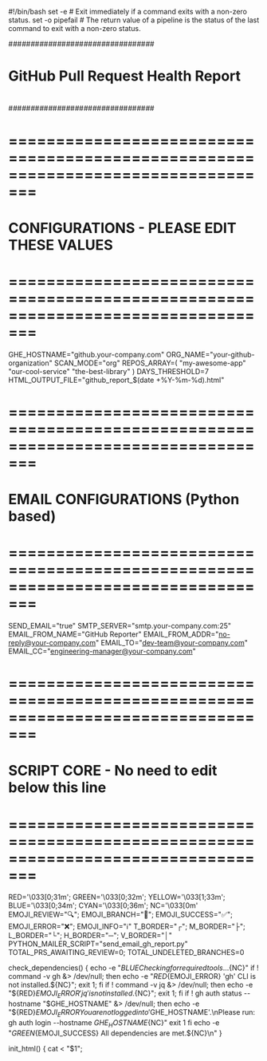 #!/bin/bash
set -e # Exit immediately if a command exits with a non-zero status.
set -o pipefail # The return value of a pipeline is the status of the last command to exit with a non-zero status.

#_#_#_#_#_#_#_#_#_#_#_#_#_#_#_#_#_#_#_#_#_#_#_#_#_#_#_#_#_#_#_#_#
#                                                              #
#             GitHub Pull Request Health Report                #
#                                                              #
#_#_#_#_#_#_#_#_#_#_#_#_#_#_#_#_#_#_#_#_#_#_#_#_#_#_#_#_#_#_#_#_#

# =================================================================================
#  CONFIGURATIONS - PLEASE EDIT THESE VALUES
# =================================================================================

GHE_HOSTNAME="github.your-company.com"
ORG_NAME="your-github-organization"
SCAN_MODE="org"
REPOS_ARRAY=( "my-awesome-app" "our-cool-service" "the-best-library" )
DAYS_THRESHOLD=7
HTML_OUTPUT_FILE="github_report_$(date +%Y-%m-%d).html"

# =================================================================================
#  EMAIL CONFIGURATIONS (Python based)
# =================================================================================
SEND_EMAIL="true"
SMTP_SERVER="smtp.your-company.com:25"
EMAIL_FROM_NAME="GitHub Reporter"
EMAIL_FROM_ADDR="no-reply@your-company.com"
EMAIL_TO="dev-team@your-company.com"
EMAIL_CC="engineering-manager@your-company.com"

# =================================================================================
#  SCRIPT CORE - No need to edit below this line
# =================================================================================

RED='\033[0;31m'; GREEN='\033[0;32m'; YELLOW='\033[1;33m'; BLUE='\033[0;34m'; CYAN='\033[0;36m'; NC='\033[0m'
EMOJI_REVIEW="🔍"; EMOJI_BRANCH="🌿"; EMOJI_SUCCESS="✅"; EMOJI_ERROR="❌"; EMOJI_INFO="ℹ️"
T_BORDER="┌"; M_BORDER="├"; L_BORDER="└"; H_BORDER="─"; V_BORDER="│"
PYTHON_MAILER_SCRIPT="send_email_gh_report.py"
TOTAL_PRS_AWAITING_REVIEW=0; TOTAL_UNDELETED_BRANCHES=0

check_dependencies() {
  echo -e "${BLUE}Checking for required tools...${NC}"
  if ! command -v gh &> /dev/null; then echo -e "${RED}${EMOJI_ERROR} 'gh' CLI is not installed.${NC}"; exit 1; fi
  if ! command -v jq &> /dev/null; then echo -e "${RED}${EMOJI_ERROR} 'jq' is not installed.${NC}"; exit 1; fi
  if ! gh auth status --hostname "$GHE_HOSTNAME" &> /dev/null; then
      echo -e "${RED}${EMOJI_ERROR} You are not logged into '$GHE_HOSTNAME'.\nPlease run: gh auth login --hostname ${GHE_HOSTNAME}${NC}"
      exit 1
  fi
  echo -e "${GREEN}${EMOJI_SUCCESS} All dependencies are met.${NC}\n"
}

init_html() { cat <<EOF > "$1"; <!DOCTYPE html><html lang="en"><head><meta charset="UTF-8"><meta name="viewport" content="width=device-width, initial-scale=1.0"><title>GitHub Pull Request Report for ${ORG_NAME}</title><style>body{font-family:-apple-system,BlinkMacSystemFont,"Segoe UI","Noto Sans",Helvetica,Arial,sans-serif;line-height:1.6;color:#333;margin:0;padding:20px;background-color:#f9f9f9}.container{max-width:1200px;margin:auto;background:#fff;padding:25px;border-radius:8px;box-shadow:0 2px 10px rgba(0,0,0,0.1)}h1,h2{border-bottom:2px solid #eee;padding-bottom:10px;margin-top:30px;color:#1a1a1a}h1{font-size:2em}h2{font-size:1.5em}table{border-collapse:collapse;width:100%;margin-top:20px}th,td{border:1px solid #ddd;padding:12px;text-align:left}th{background-color:#f2f2f2;font-weight:bold}tr:nth-child(even){background-color:#f9f9f9}tr:hover{background-color:#f1f1f1}a{color:#0366d6;text-decoration:none}a:hover{text-decoration:underline}.footer{text-align:center;margin-top:30px;font-size:0.9em;color:#777}.empty-state{padding:20px;text-align:center;color:#888;background-color:#fafafa;border:1px dashed #ddd}.total-count{font-weight:bold;font-size:1.2em}</style></head><body><div class="container"><h1>${EMOJI_REVIEW} GitHub PR Report for ${ORG_NAME}</h1><p>Generated on: $(date)</p>EOF; }
start_html_table() { local outfile=$1; shift; local headers=("$@"); echo "<table><thead><tr>" >> "$outfile"; for header in "${headers[@]}"; do echo "<th>${header}</th>" >> "$outfile"; done; echo "</tr></thead><tbody>" >> "$outfile"; }
add_html_row() { local outfile=$1; shift; local cells=("$@"); echo "<tr>" >> "$outfile"; for cell in "${cells[@]}"; do if [[ "$cell" == http* ]]; then echo "<td><a href=\"$cell\" target=\"_blank\">Link</a></td>" >> "$outfile"; else echo "<td>${cell}</td>" >> "$outfile"; fi; done; echo "</tr>" >> "$outfile"; }
add_html_section_header() { echo "<h2>$1 $2</h2>" >> "$3"; }
end_html_table() { echo "</tbody></table>" >> "$1"; }
add_html_empty_state() { echo "<div class='empty-state'>$1</div>" >> "$2"; }
add_html_summary() { echo "<p class='total-count'>$1: $2</p>" >> "$3"; }
finalize_html() { cat <<EOF >> "$1"; <div class="footer"><p>Report generated by the GitHub PR Health Script.</p></div></div></body></html>EOF; }

create_python_mailer() {
cat <<EOF > "$PYTHON_MAILER_SCRIPT"
#!/usr/bin/env python3
import sys, smtplib
from email.mime.multipart import MIMEMultipart
from email.mime.text import MIMEText
from email.utils import formataddr, COMMASPACE
SMTP_SERVER=sys.argv[1]; SENDER_NAME=sys.argv[2]; SENDER_ADDR=sys.argv[3]
RECIPIENTS_TO=[addr.strip() for addr in sys.argv[4].split(',') if addr.strip()]
RECIPIENTS_CC=[addr.strip() for addr in sys.argv[5].split(',') if addr.strip()]
SUBJECT=sys.argv[6]; HTML_BODY=sys.stdin.read()
def log_debug(message): print(message, file=sys.stderr)
log_debug(f"--- Python Mailer Debug ---\nSMTP Server: {SMTP_SERVER}\nFrom: {SENDER_NAME} <{SENDER_ADDR}>\nTo: {RECIPIENTS_TO}\nCc: {RECIPIENTS_CC}\nSubject: {SUBJECT}\n---------------------------")
msg=MIMEMultipart('alternative'); msg['Subject']=SUBJECT; msg['From']=formataddr((SENDER_NAME, SENDER_ADDR)); msg['To']=COMMASPACE.join(RECIPIENTS_TO)
if RECIPIENTS_CC: msg['Cc']=COMMASPACE.join(RECIPIENTS_CC)
msg.attach(MIMEText(HTML_BODY, 'html', 'utf-8'))
try:
    log_debug("Connecting to SMTP server...")
    with smtplib.SMTP(SMTP_SERVER) as server: server.send_message(msg)
    log_debug("Python: Email sent successfully!")
except Exception as e:
    log_debug(f"Python: Failed to send email. Error: {e}"); sys.exit(1)
EOF
chmod +x "$PYTHON_MAILER_SCRIPT"
}

send_email_report() {
    if [[ "$SEND_EMAIL" != "true" ]]; then echo -e "\n${YELLOW}Email sending is disabled.${NC}"; return; fi
    if ! command -v python3 &> /dev/null; then echo -e "\n${RED}${EMOJI_ERROR} 'python3' not found.${NC}"; return; fi
    local html_file="$1"; local subject="GitHub PR Health Report - $(date +'%Y-%m-%d')"
    echo -e "\n${BLUE}Sending email report to '$EMAIL_TO' using Python...${NC}"
    python3 -u "$PYTHON_MAILER_SCRIPT" "$SMTP_SERVER" "$EMAIL_FROM_NAME" "$EMAIL_FROM_ADDR" "$EMAIL_TO" "$EMAIL_CC" "$subject" < "$html_file"
    echo -e "${GREEN}${EMOJI_SUCCESS} Email sending process completed.${NC}"
}

get_days_open_html() { local created_at_iso="$1"; local pr_timestamp=$(date -d "$created_at_iso" +%s); local now_timestamp=$(date +%s); local seconds_diff=$((now_timestamp - pr_timestamp)); local days_open=$((seconds_diff / 86400)); local emoji="🔵"; if [ "$days_open" -gt "$DAYS_THRESHOLD" ]; then emoji="🔴"; fi; echo "$days_open days $emoji"; }
get_repo_list() {
    if [[ "$SCAN_MODE" == "org" ]]; then
        echo -e "${BLUE}Fetching all repositories...${NC}" >&2
        gh repo list "$ORG_NAME" --limit 1000 --json name --jq '.[].name'
    else
        echo -e "${BLUE}Using predefined repository list...${NC}" >&2
        printf '%s\n' "${REPOS_ARRAY[@]}"
    fi
}

process_review_prs() {
    local repo_full_name="$1"; local pr_list_json
    pr_list_json=$(gh pr list -R "$repo_full_name" --state open --limit 100 --json number,title,url,author,createdAt,reviewRequests --search "-is:draft")
    local prs; if [[ -n "$pr_list_json" ]]; then prs=$(echo "$pr_list_json" | jq -r '.[] | [.number, .title, .url, .author.login, .createdAt, ([.reviewRequests[]? | .login // .name] | join(" ")) // "None"] | @tsv'); fi
    if [[ -z "$prs" ]]; then return 0; fi
    local count=0; local repo_header_printed=false; local repo_short_name=$(basename "$repo_full_name")
    while IFS=$'\t' read -r number title url author created_at_iso reviewers; do
        if ! $repo_header_printed; then
            echo -e "${CYAN}${T_BORDER}${H_BORDER}${H_BORDER} [${repo_short_name}] ${H_BORDER}"
            ## MODIFIED ##: Added "Repo" column to the console header.
            printf "${CYAN}${V_BORDER}${NC} %-20s %-9s %-40s %-20s %-25s\n" "Repo" "PR #" "Title" "Author" "Reviewers"
            echo -e "${CYAN}${M_BORDER}─────────────────────────────────────────────────────────────────────────────────────────────────────────────"
            repo_header_printed=true
        fi
        ## MODIFIED ##: Added the repo name variable to the console data row.
        printf "${CYAN}${V_BORDER}${NC} %-20.20s ${YELLOW}#%-8s${NC} %-40.40s %-20s ${RED}%-25.25s${NC}\n" "$repo_short_name" "$number" "$title" "$author" "$reviewers"
        local days_open_html=$(get_days_open_html "$created_at_iso")
        local -a row=("$repo_short_name" "$days_open_html" "#${number}" "$title" "$author" "$reviewers" "$url")
        add_html_row "$HTML_OUTPUT_FILE" "${row[@]}"; count=$((count + 1))
    done <<< "$prs"
    if $repo_header_printed; then echo -e "${CYAN}${L_BORDER}${H_BORDER}${H_BORDER}${NC}"; fi
    TOTAL_PRS_AWAITING_REVIEW=$((TOTAL_PRS_AWAITING_REVIEW + count))
}

process_undeleted_branches() {
    local repo_full_name="$1"; local branches; branches=$(gh api "repos/$repo_full_name/branches" --paginate -q '.[].name'); if [[ -z "$branches" ]]; then return 0; fi
    local merged_prs_json; merged_prs_json=$(gh pr list -R "$repo_full_name" --state merged --limit 100 --json headRefName,number,title,url,mergedBy,mergedAt,isCrossRepository)
    local prs_to_check=""; if [[ -n "$merged_prs_json" ]]; then prs_to_check=$(echo "$merged_prs_json" | jq -r '.[] | select(.isCrossRepository == false) | [.headRefName, .number, .title, .url, .mergedBy.login, (.mergedAt|fromdate|strflocaltime("%Y-%m-%d"))] | @tsv'); fi
    if [[ -z "$prs_to_check" ]]; then return 0; fi
    local count=0; local repo_header_printed=false; local repo_short_name=$(basename "$repo_full_name")
    while IFS=$'\t' read -r branch_name pr_number title url merged_by merged_at; do
        if grep -q -x "$branch_name" <<< "$branches"; then
            if ! $repo_header_printed; then
                echo -e "${CYAN}${T_BORDER}${H_BORDER}${H_BORDER} [${repo_short_name}] ${H_BORDER}"
                printf "${CYAN}${V_BORDER}${NC} %-9s %-40s %-20s %-15s\n" "PR #" "Branch Name" "Merged By" "Merged At"
                echo -e "${CYAN}${M_BORDER}──────────────────────────────────────────────────────────────────────────────────────────────────"
                repo_header_printed=true
            fi
            printf "${CYAN}${V_BORDER}${NC} ${YELLOW}#%-8s${NC} ${RED}%-40.40s${NC} %-20s %-15s\n" "$pr_number" "$branch_name" "$merged_by" "$merged_at"
            local -a row=("$repo_short_name" "#${pr_number}" "$branch_name" "$title" "$merged_by" "$merged_at" "$url")
            add_html_row "$HTML_OUTPUT_FILE" "${row[@]}"; count=$((count + 1))
        fi
    done <<< "$prs_to_check"
    if $repo_header_printed; then echo -e "${CYAN}${L_BORDER}${H_BORDER}${H_BORDER}${NC}"; fi
    TOTAL_UNDELETED_BRANCHES=$((TOTAL_UNDELETED_BRANCHES + count))
}

main() {
    export GH_HOST="$GHE_HOSTNAME"; check_dependencies; create_python_mailer
    repo_list=$(get_repo_list); if [[ -z "$repo_list" ]]; then echo -e "${RED}${EMOJI_ERROR} No repositories found.${NC}"; exit 1; fi
    init_html "$HTML_OUTPUT_FILE"
    echo -e "\n${BLUE}Scanning for Pull Requests Awaiting Review...${NC}"; add_html_section_header "${EMOJI_REVIEW}" "Pull Requests Awaiting Review" "$HTML_OUTPUT_FILE"
    ## MODIFIED ##: Added "Repo" to the HTML headers array.
    declare -a headers_review=("Repo" "Days Open" "#PR" "Title" "Author" "Reviewers" "Link")
    start_html_table "$HTML_OUTPUT_FILE" "${headers_review[@]}"; while IFS= read -r repo; do process_review_prs "${ORG_NAME}/${repo}"; done <<< "$repo_list"
    if [[ $TOTAL_PRS_AWAITING_REVIEW -eq 0 ]]; then echo -e "${GREEN}No open PRs found.${NC}"; add_html_empty_state "No open PRs awaiting review found. Great job!" "$HTML_OUTPUT_FILE"; fi; end_html_table "$HTML_OUTPUT_FILE"; add_html_summary "Total PRs Awaiting Review" "$TOTAL_PRS_AWAITING_REVIEW" "$HTML_OUTPUT_FILE"
    echo -e "\n${BLUE}Scanning for PRs with Undeleted Branches...${NC}"; add_html_section_header "${EMOJI_BRANCH}" "PRs with Undeleted Branches" "$HTML_OUTPUT_FILE"; declare -a headers_branches=("Repo" "#PR" "Branch Name" "Title" "Merged By" "Merged At" "Link"); start_html_table "$HTML_OUTPUT_FILE" "${headers_branches[@]}"; while IFS= read -r repo; do process_undeleted_branches "${ORG_NAME}/${repo}"; done <<< "$repo_list"
    if [[ $TOTAL_UNDELETED_BRANCHES -eq 0 ]]; then echo -e "${GREEN}No undeleted branches found.${NC}"; add_html_empty_state "Excellent branch hygiene! No undeleted branches found." "$HTML_OUTPUT_FILE"; fi; end_html_table "$HTML_OUTPUT_FILE"; add_html_summary "Total PRs with Undeleted Branches" "$TOTAL_UNDELETED_BRANCHES" "$HTML_OUTPUT_FILE"
    finalize_html "$HTML_OUTPUT_FILE"
    echo -e "\n${GREEN}--- Report Summary ---${NC}"; echo -e "${EMOJI_REVIEW} Total PRs Awaiting Review: ${YELLOW}${TOTAL_PRS_AWAITING_REVIEW}${NC}"; echo -e "${EMOJI_BRANCH} Total PRs with Undeleted Branches: ${YELLOW}${TOTAL_UNDELETED_BRANCHES}${NC}"
    echo -e "\n${EMOJI_SUCCESS} ${GREEN}HTML report generated: ${CYAN}$(pwd)/${HTML_OUTPUT_FILE}${NC}"
    send_email_report "$HTML_OUTPUT_FILE"
}

main
